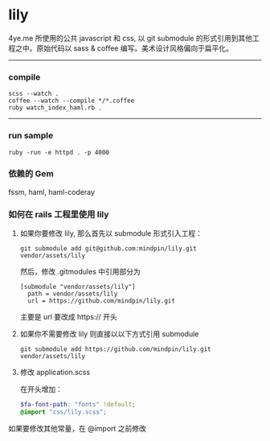lily
====

4ye.me 所使用的公共 javascript 和 css, 以 git submodule 的形式引用到其他工程之中。原始代码以 sass &amp; coffee 编写。美术设计风格偏向于扁平化。

----------------

### compile

```
scss --watch .
coffee --watch --compile */*.coffee
ruby watch_index_haml.rb .
```

----------------

### run sample

```
ruby -run -e httpd . -p 4000
```

### 依赖的 Gem

fssm, haml, haml-coderay


### 如何在 rails 工程里使用 lily

1. 如果你要修改 lily, 那么首先以 submodule 形式引入工程：
   ```
   git submodule add git@github.com:mindpin/lily.git vendor/assets/lily
   ```
  
   然后，修改 .gitmodules 中引用部分为
   ```
   [submodule "vendor/assets/lily"]
     path = vendor/assets/lily
     url = https://github.com/mindpin/lily.git
   ```
   主要是 url 要改成 https:// 开头

2. 如果你不需要修改 lily 则直接以以下方式引用 submodule
   ```
   git submodule add https://github.com/mindpin/lily.git vendor/assets/lily
   ```

3. 修改 application.scss

   在开头增加：
  
   ```scss
   $fa-font-path: "fonts" !default;
   @import "css/lily.scss";
   ```
  
  如果要修改其他常量，在 @import 之前修改
